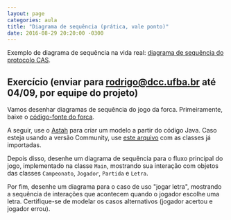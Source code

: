 ```yaml
---
layout: page
categories: aula
title: "Diagrama de sequência (prática, vale ponto)"
date: 2016-08-29 20:20:00 -0300
---
```


Exemplo de diagrama de sequência na vida real: [diagrama de sequência do protocolo CAS]({{site.baseurl}}/files/cas-sequence.png).

## Exercício (enviar para rodrigo@dcc.ufba.br até 04/09, por equipe do projeto)

Vamos desenhar diagramas de sequência do jogo da forca. Primeiramente, baixe o [código-fonte do forca]({{site.baseurl}}/files/forca.zip).

A seguir, use o [Astah](astah.net) para criar um modelo a partir do código Java. Caso esteja usando a versão Community, use [este arquivo]({{site.baseurl}}/files/forca-classes.asta) com as classes já importadas.

Depois disso, desenhe um diagrama de sequência para o fluxo principal do jogo, implementado na classe `Main`, mostrando sua interação com objetos das classes `Campeonato`, `Jogador`, `Partida` e `Letra`.

Por fim, desenhe um diagrama para o caso de uso "jogar letra", mostrando a sequência de interações que acontecem quando o jogador escolhe uma letra. Certifique-se de modelar os casos alternativos (jogador acertou e jogador errou).
